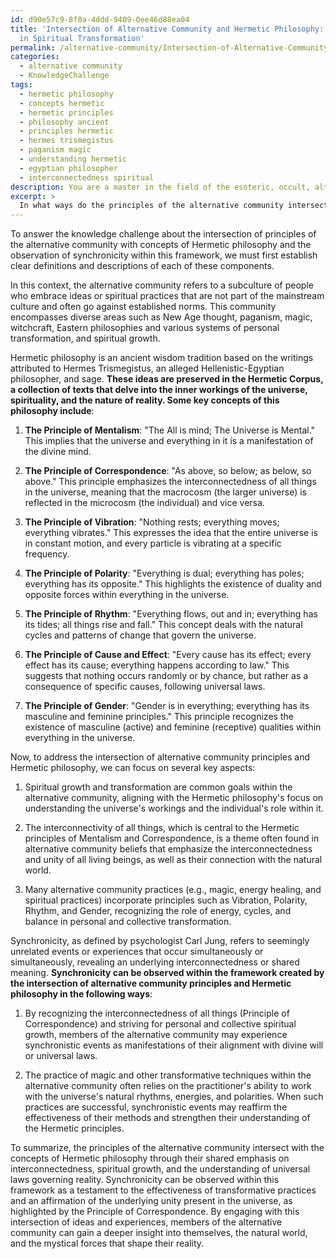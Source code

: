 ```yaml
---
id: d90e57c9-8f0a-4ddd-9409-0ee46d88ea04
title: 'Intersection of Alternative Community and Hermetic Philosophy: Synchronicity
  in Spiritual Transformation'
permalink: /alternative-community/Intersection-of-Alternative-Community-and-Hermetic-Philosophy-Synchronicity-in-Spiritual-Transformat/
categories:
  - alternative community
  - KnowledgeChallenge
tags:
  - hermetic philosophy
  - concepts hermetic
  - hermetic principles
  - philosophy ancient
  - principles hermetic
  - hermes trismegistus
  - paganism magic
  - understanding hermetic
  - egyptian philosopher
  - interconnectedness spiritual
description: You are a master in the field of the esoteric, occult, alternative community and Education. You are a writer of tests, challenges, books and deep knowledge on alternative community for initiates and students to gain deep insights and understanding from. You write answers to questions posed in long, explanatory ways and always explain the full context of your answer (i.e., related concepts, formulas, examples, or history), as well as the step-by-step thinking process you take to answer the challenges. Be rigorous and thorough, and summarize the key themes, ideas, and conclusions at the end.
excerpt: > 
  In what ways do the principles of the alternative community intersect with the concepts of the Hermetic philosophy, and how can synchronicity be observed within this framework created by such an intersection?
---
```

To answer the knowledge challenge about the intersection of principles of the alternative community with concepts of Hermetic philosophy and the observation of synchronicity within this framework, we must first establish clear definitions and descriptions of each of these components.

In this context, the alternative community refers to a subculture of people who embrace ideas or spiritual practices that are not part of the mainstream culture and often go against established norms. This community encompasses diverse areas such as New Age thought, paganism, magic, witchcraft, Eastern philosophies and various systems of personal transformation, and spiritual growth.

Hermetic philosophy is an ancient wisdom tradition based on the writings attributed to Hermes Trismegistus, an alleged Hellenistic-Egyptian philosopher, and sage. **These ideas are preserved in the Hermetic Corpus, a collection of texts that delve into the inner workings of the universe, spirituality, and the nature of reality. Some key concepts of this philosophy include**:

1. **The Principle of Mentalism**: "The All is mind; The Universe is Mental." This implies that the universe and everything in it is a manifestation of the divine mind.

2. **The Principle of Correspondence**: "As above, so below; as below, so above." This principle emphasizes the interconnectedness of all things in the universe, meaning that the macrocosm (the larger universe) is reflected in the microcosm (the individual) and vice versa.

3. **The Principle of Vibration**: "Nothing rests; everything moves; everything vibrates." This expresses the idea that the entire universe is in constant motion, and every particle is vibrating at a specific frequency.

4. **The Principle of Polarity**: "Everything is dual; everything has poles; everything has its opposite." This highlights the existence of duality and opposite forces within everything in the universe.

5. **The Principle of Rhythm**: "Everything flows, out and in; everything has its tides; all things rise and fall." This concept deals with the natural cycles and patterns of change that govern the universe.

6. **The Principle of Cause and Effect**: "Every cause has its effect; every effect has its cause; everything happens according to law." This suggests that nothing occurs randomly or by chance, but rather as a consequence of specific causes, following universal laws.

7. **The Principle of Gender**: "Gender is in everything; everything has its masculine and feminine principles." This principle recognizes the existence of masculine (active) and feminine (receptive) qualities within everything in the universe.

Now, to address the intersection of alternative community principles and Hermetic philosophy, we can focus on several key aspects:

1. Spiritual growth and transformation are common goals within the alternative community, aligning with the Hermetic philosophy's focus on understanding the universe's workings and the individual's role within it.

2. The interconnectivity of all things, which is central to the Hermetic principles of Mentalism and Correspondence, is a theme often found in alternative community beliefs that emphasize the interconnectedness and unity of all living beings, as well as their connection with the natural world.

3. Many alternative community practices (e.g., magic, energy healing, and spiritual practices) incorporate principles such as Vibration, Polarity, Rhythm, and Gender, recognizing the role of energy, cycles, and balance in personal and collective transformation.

Synchronicity, as defined by psychologist Carl Jung, refers to seemingly unrelated events or experiences that occur simultaneously or simultaneously, revealing an underlying interconnectedness or shared meaning. **Synchronicity can be observed within the framework created by the intersection of alternative community principles and Hermetic philosophy in the following ways**:

1. By recognizing the interconnectedness of all things (Principle of Correspondence) and striving for personal and collective spiritual growth, members of the alternative community may experience synchronistic events as manifestations of their alignment with divine will or universal laws.

2. The practice of magic and other transformative techniques within the alternative community often relies on the practitioner's ability to work with the universe's natural rhythms, energies, and polarities. When such practices are successful, synchronistic events may reaffirm the effectiveness of their methods and strengthen their understanding of the Hermetic principles.

To summarize, the principles of the alternative community intersect with the concepts of Hermetic philosophy through their shared emphasis on interconnectedness, spiritual growth, and the understanding of universal laws governing reality. Synchronicity can be observed within this framework as a testament to the effectiveness of transformative practices and an affirmation of the underlying unity present in the universe, as highlighted by the Principle of Correspondence. By engaging with this intersection of ideas and experiences, members of the alternative community can gain a deeper insight into themselves, the natural world, and the mystical forces that shape their reality.
